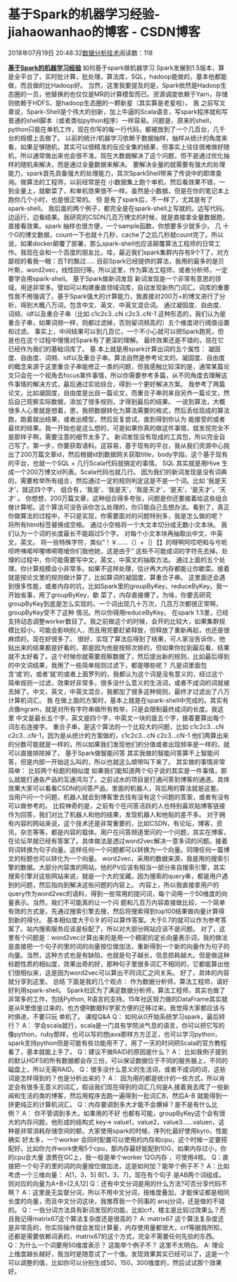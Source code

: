 
# 基于Spark的机器学习经验​​​​​​​ - jiahaowanhao的博客 - CSDN博客


2018年07月19日 20:48:32[数据分析技术](https://me.csdn.net/jiahaowanhao)阅读数：118


**[基于Spark的机器学习经验](http://cda.pinggu.org/view/26137.html)**
如何基于spark做机器学习
Spark发展到1.5版本，算是全平台了，实时批计算，批处理，算法库，SQL，hadoop能做的，基本他都能做，而且做的比Hadoop好。
当然，这里我要提及的是，Spark依然是Hadoop生态圈的一员，他替换的也仅仅是MR的计算模型而已。资源调度依赖于Yarn，存储则依赖于HDFS，是hadoop生态圈的一颗新星（其实算是老星啦）。
我 之前写文章说，Spark-Shell是个伟大的创新，加上牛逼的Scala语言，写spark程序就和写普通的shell脚本（或者类似python程序）一样容易。问题是，原来的shell，python只能在单机工作，现在你写的每一行代码，都被放到了一个几百台，几千台的规模上去做了。
以前的统计/机器学习依赖于数据抽样，抽样从统计的角度来看，如果足够随机，其实可以很精准的反应全集的结果，但事实上往往很难做好随机，所以通常做出来也会很不准。现在大数据解决了这个问题，但不是通过优化抽样的随机来解决，而是通过全量数据来解决。
要解决全量的就需要有强大的处理能力，spark首先具备强大的处理能力，其次SparkShell带来了传说中的即席查询。做算法的工程师，以前经常是在 小数据集上跑个单机，然后看效果不错，一到全量上，就歇菜了，和单机效果很不一样。虽然是小数据，但是在你的笔记本上跑你几个小时，也是很正常的。
但 是有了spark后，不一样了，尤其是有了spark-shell。 我后面的两个例子，都完全是在spark-shell上写就的。边写代码，边运行，边看结果。我研究的CSDN几百万博文的时候，就是直接拿全量数据跑，直接看效果。spark 抽样也很方便，一个sample函数，你想要多少就多少。
几 十个G的博文数据，count一下也就十几秒，cache了之后几秒就count完了。所以说，如果docker颠覆了部署，那么spark-shell也应该颠覆算法工程师的日常工作。我现在会和一个百度的朋友比，哇，最近我们spark集群内存有9个T了，对方鄙视的看我一眼：百T的飘过…..
目前Spark已经提供的算法，我用的最多的是贝叶斯，word2vec，线性回归等。所以这里，作为算法工程师，或者分析师，一定要学会用spark-shell。
基于Spark做新词发现
新词发现是一个非常有意思的领域，用途非常多。譬如可以构建垂直领域词库，自动发现新热门词汇。词库的重要性我不用强调了。基于Spark强大的计算能力，我直接对200万+的博文进行了分析，得到大概八万词，包含中文、英文、中英文混合词。
通过凝固度、自由度、词频、idf以及重合子串（比如 c1c2c3..cN c2c3..cN-1 这种形态的，我们认为是重合子串，如果词频一样，则都过滤掉，否则留词频高的）五个维度进行阈值设置和过滤。
事实上，中间结果可以到几百亿，一个不小心就可以把Spark跑死，但是也在这个过程中慢慢对Spark有了更深的理解。 最终效果还是不错的，现在它已经作为我们的基础词库了。
基 本上就是用spark计算出词的五个属性： 凝固度、自由度、词频、idf以及重合子串。算法自然是参考论文的，凝固度、自由度的概念来源于这里重合子串能修正一类的问题，但我感触比较深的是，通常某篇论文只会在一个视角去focus某件事情，所以你需要参考多篇，从不同角度去理解这件事情的解决方式，最后通过实验综合，得到一个更好解决方案。
我参考了两篇论文，比如凝固度，自由度是出自一篇论文，而重合子串则来自另外一篇论文，然后自己观察实际数据，添加了很多规则，才得到最后的结果。
一说到算法，大概很多人心里就是想着，恩，我把数据转化为算法需要的格式，然后丢给现成的算法跑，跑着就出结果，或者出模型，然后反复尝试，直到得到你认为 能接受的或者最优的结果。我一开始也是这么想的，可是如果你真的做这件事情，就发现完全不是那样子啊，需要注意的细节太多了。
新词发现没有现成的工具包，所以完全自己写了。第一步，你要获取语料。这容易，基于现有的平台，我从我们资源中心挑出了200万篇文章id，然后根据id到数据网关获取title，body字段。这个基于现有的平台，也就一个SQL + 几行Scala代码就搞定的事情。
SQL 其实就是用Hive 生成一个200万博文id列表。Scala代码也就几行。
因为我们的新词发现是没有词典的，需要枚举所有组合，然后通过一定的规则判定这是不是一个词。比如 ‘我是天才’，就这四个字， 组合有，‘我是’，‘我是天’，‘我是天才’，‘是天’，‘是天才’，‘天才’ 。
你想想，200万篇文章，这种组合得多夸张，问题是你还要接着给这些组合做计算呢。这个算法可没告诉你怎么处理的，你只能自己去想办法。看到了，真正你做算法的过程中，不只是实现，你需要面对的问题特别多，我是怎么做的呢？
将所有html标签替换成空格。
通过小空格将一个大文本切分成无数小文本块。
我们认为一个词的长度最长不能超过5个字。
对每个小文本块再抽取出中文，中英文，英文。
将一些特殊字符，类似“！￥……（）+｛｝【】的呀啊阿哎吧和与兮呃呗咚咦喏啐喔唷嗬嗯嗳你们我他她，这是由于” 这些不可能成词的字符先去掉。处理的过程中，你可能需要写中文，英文，中英文的抽取方法。
通过上面的五个处理，你计算规模会小非常多。如果不这样处理，估计再大内存都能让你歇菜。接着就是按论文里的规则做计算了，比如算词的凝固度，算重合子串。 这里面还会遇到很多性能，或者内存的坑，比如Spark里的groupByKey，reduceByKey。我一开始省事，用了groupByKey，歇 菜了，内存直接爆了，为啥，你要去研究groupByKey到底是怎么实现的，一个词出现几十万次，几百万次都很正常啊，groupByKey受不了这种 情况。所以你得用reduceByKey。
在spark 1.5里，已经支持动态调整worker数目了。我之前做这个的时候，会开的比较大，如果集群规模比较小，可能会影响别人，而且用完要赶紧释放，但释放了重新再起，也还是很麻烦的，现在好很多了。
很好，实现了算法后得到了结果，可人家没告诉你，他贴出来的结果都是好看的，那是因为他是按频次排的，但如果你拉到最后看，结果就不太好看了。这个时候你就需要观察数据了，然后提出新的规则，比如最后得到的中文词结果，我用了一些简单规则过滤下，都是哪些呢？
凡是词里面包含‘或’的，或者’就’的或者上面罗列的，我都认为这个词是没有意义的，经过这个简单规则一过滤，效果好非常多，很多没什么意义的生活词，或者不成词的词就被去掉了。中文，英文，中英文混合，我都加了很多这种规则，最终才过滤出了八万计算机词汇。
我 在做上面的方案时，基本上就是在spark-shell中完成的。其实有点像ngram，就是对所有字符串做所有枚举，只是会限制最终成词的长度。我这里 中文是最长五个字，英文是四个字，中英文一块的是五个字，接着要算出每个词左右连接字。
重合子串，是这个算法的一个比较大的问题，比如 c1c2c3…cN c2c3…cN-1，因为是从统计的方案做的，c1c2c3…cN c2c3…cN-1 他们两算出来的分数可能就是一样的，所以如果我们发现他们的分值或者出现频率是一样的，就可以直接排除掉了。
基于Spark做智能问答
其实我做的智能问答算不上智能问答，但是内部一开始这么叫的，所以也就这么顺带叫下来了。 其实做的事情非常简单：
比较两个标题的相似度
如果我们能知道两个句子说的其实是一件事情，那么就能打通各产品的互通鸿沟了。之前试水的项目是打通问答到博客的通道。具体效果大家可以看看CSDN的问答产品，里面的机器人，背后用的算法就是这套。
当用户问一个问题，机器人就会到博客里去找有没有这个问题的答案，或者有没有可以做参考的。 比较神奇的是，之前有个在问答活跃的人也特别喜欢贴博客链接作为回答，我们对比了机器人和他的结果，发现机器人和他贴的差不多。
对于拥有内容的网站来说，这个技术还是非常重要的，比如CSDN，有论坛，博客，资讯，杂志等等，都是内容的载体。用户在问答频道里问的一个问题，其实在博客，在论坛早就已经有答案了。具体做法是透过word2vec解决一意多词的问题。接着将词转换为句子向量。这样任何一个问题都可以转换为一个向量。同理任何一篇博文的标题也可以转化为一个向量。
word2vec，采用的数据来源，我是用的搜索引擎的数据。大部分内容类的网站，他的PV应该有相当一部分来自搜索引擎，其实搜索引擎对这些网站来说，就是一个大的宝藏。因为搜索的query串，都是用户遇到的问题，然后指向到解决这些问题的内容上。
内容上，所以我直接拿用户的query作为word2vec的语料，得到一些常用的提问词，每个词用一个50维度的向量表示。当然，我们不可能真的让一个问 题和几百万内容直接做比较，一个简单有效的方式是，先通过搜索引擎去搜，然后将搜索得到top100结果做向量计算得到新的得分。 基本相似度大于0.9 的可以算作答案。大于0.7的就可以作为参考答案了。站内搜索服务应该是标配了，所以对大部分网站应该不是问题。
对了，这里有个问题是：word2vec计算出来的是用一个稠密的定长向量表示词，我的做法是直接把一个句子的里的词的向量按位做加法，重新得到一个新的向量作为句子的向量。当然，这种方式也是有缺陷，也就是句子越长，信息损耗越大。但是做这种标题性质的相似度，效果出奇的好，那种句子里很多词汇不相同的，它都能算出他们很相似来，这是因为word2vec可以算出不同词汇之间关系。
好了，具体的内容就分享到这里。
总结
下面是我的几个观点：
作为数据分析师，算法工程师，请好好利用spark-shell。 Spark社区为了满足数据分析师，算法工程师，其实也做了非常多的工作，包括Python, R语言的支持。15年社区努力做的DataFrame其实就是从R里借鉴过来的，也方便R数据科学家方便的迁移过来。我觉得大家都应该与时俱进，不要只玩 单机了。
课程Q&A
Q： 如何从0开始系统学习spark，最后转行？
A： 学会scala就行，scala是一门具有学院派气息的语言，你可以把它写的像python，ruby那样，也可以写的想java那样方方正正，也可以学习python，spark支持python但是可能有些功能用不了，用了一天的时间把Scala的官方教程看了，基本就能上手了。
Q：建议不做RAID的原因是什么？
A： 比如我例子提到的默认HDFS的所有数据都会存三份，可以保证数据位于不同的服务器上，不同的磁盘上，所以无需RAID。
Q：很多没什么意义的生活词，或者不成词的词，这些词是怎样得到的？也是分析出来的？
A： 因为用的都是统计的一些方式，所以肯定会有很多无意义的词汇，假设我们现在得到的词汇几何是A,接着我去爬了一些新闻和生活的类的博客，然后用程序去跑一遍得到一批词汇B，然后A-B 就能得到一拼更纯正的计算机词汇。
Q：内存要调到多大才能不会爆掉？是不是有什么比例？
A： 你不管调到多大，如果用的不好 也都有可能，groupByKey这个会有很大的内存问题，他形成的结构式 key-> value1，value2，value3……valuen，这种是非常消耗存储空间的额，大家使用spark的时候，序列化最好使用kyro，性能确实 好太多，一个worker 会同时配置可以使用的内存和cpu，这个时候一定要搭配好。比如你允许work使用5个cpu，那内存最好能配到10G，如果内存过小，你的cpu会大量 浪费在GC上，我一般是单个worker 12G内存 ，可使用4核。
Q：直接把一个句子的里的词的向量按位做加法，这是如何加？能举个例子不？
A：比如 考虑一个三维向量： A[1，3，5] B[1，3，7]，现在有个句子 是AB两个词组成，则对应的向量为A+B=[2,6,12]
Q：还有中文分词是用的什么方法?可否分享代码不啊？
A：这里是无监督分词，所以不用中文分词，按维度叠加，才能保证都是相同长度的向量，而且中文分词这块，我推荐我一个同事的 ansj分词，还是做的不错的。
Q：一些分词方法具有新词发现的功能，比如crf，楼主是比较过效果么？而且我记得matrix67这个算法复杂度还是很高的？
A: matrix67 这个算法复杂度还是非常高的，你实际操作就会发现计算量，内存使用量都很大，crf等据我所知，还都是需要依赖词表的，matrix67的这个方式，完全不需要任何先验的东西。
Q：为什么一个词要用50维度表示？ 这能举个例子不？ 这里不太明白。
A: 理论上维度越长越好，我当时是随意试了一个值。发现效果其实已经可以了，这是一个可以调整的值，比如你可以分别生成50，150，300维度的，然后试试那个效果好。

